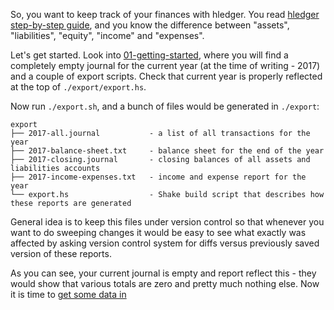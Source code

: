So, you want to keep track of your finances with hledger. You read [hledger step-by-step guide](http://hledger.org/step-by-step.html#useful-accounting-concepts), and you
know the difference between "assets", "liabilities", "equity", "income" and "expenses".

Let's get started. Look into [01-getting-started](../../tree/01-getting-started), where you will find a completely empty journal for the current year (at the time of writing - 2017) and a couple of export scripts.
Check that current year is properly reflected at the top of  `./export/export.hs`.

Now run `./export.sh`, and a bunch of files would be generated in `./export`:
```
export
├── 2017-all.journal           - a list of all transactions for the year
├── 2017-balance-sheet.txt     - balance sheet for the end of the year
├── 2017-closing.journal       - closing balances of all assets and liabilities accounts
├── 2017-income-expenses.txt   - income and expense report for the year
└── export.hs                  - Shake build script that describes how these reports are generated
```

General idea is to keep this files under version control so that whenever you want to do sweeping changes it would be easy to see what exactly was affected by asking version control system for diffs versus previously saved version of these reports.

As you can see, your current journal is empty and report reflect this - they would show that various totals are zero and pretty much nothing else. Now it is time to [get some data in](Getting-data-in) 